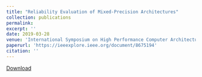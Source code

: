 ```yaml
---
title: "Reliability Evaluation of Mixed-Precision Architectures"
collection: publications
permalink: 
excerpt: ''
date: 2019-03-28
venue: 'International Symposium on High Performance Computer Architecture (HPCA)'
paperurl: 'https://ieeexplore.ieee.org/document/8675194'
citation: ''
---
```


[Download](https://ieeexplore.ieee.org/document/8675194)

